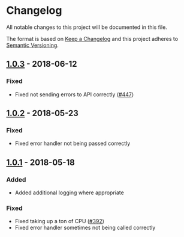 # Changelog

All notable changes to this project will be documented in this file.

The format is based on [Keep a Changelog](https://keepachangelog.com/en/1.0.0/)
and this project adheres to [Semantic Versioning](https://semver.org/spec/v2.0.0.html).

## [1.0.3] - 2018-06-12

### Fixed

- Fixed not sending errors to API correctly ([#447])

## [1.0.2] - 2018-05-23

### Fixed

- Fixed error handler not being passed correctly

## [1.0.1] - 2018-05-18

### Added

- Added additional logging where appropriate

### Fixed

- Fixed taking up a ton of CPU ([#392])
- Fixed error handler sometimes not being called correctly

[1.0.1]: https://bitbucket.org/razorcreations/feedme-node-queueman-library/compare/1.0.1..1.0.0
[1.0.2]: https://bitbucket.org/razorcreations/feedme-node-queueman-library/compare/1.0.2..1.0.1
[1.0.3]: https://bitbucket.org/razorcreations/feedme-node-queueman-library/compare/1.0.3..1.0.2

[#392]: https://app.activecollab.com/160962/projects/18/tasks/1248
[#447]: https://app.activecollab.com/160962/projects/18/tasks/1373
